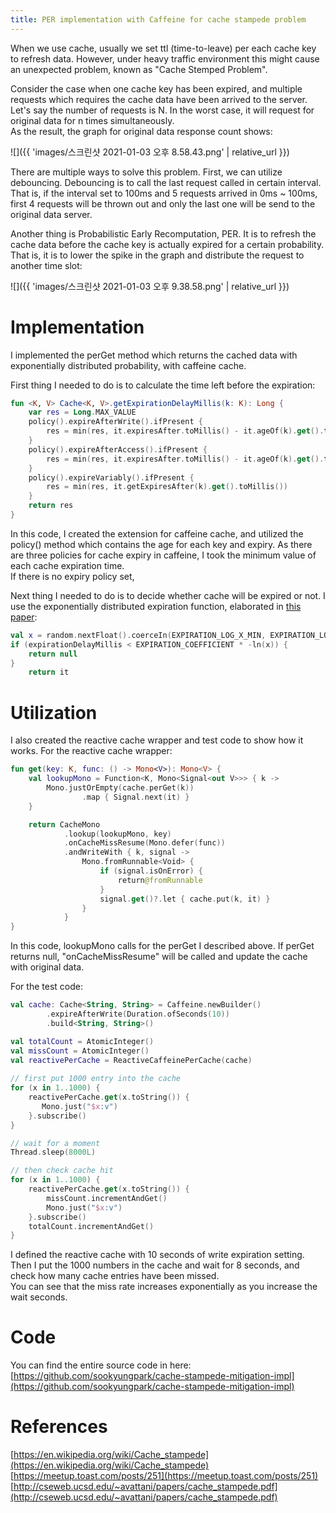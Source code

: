 ```yaml
---
title: PER implementation with Caffeine for cache stampede problem
---
```


When we use cache, usually we set ttl (time-to-leave) per each cache key to refresh data.
However, under heavy traffic environment this might cause an unexpected problem, known as "Cache Stemped Problem". <br>

Consider the case when one cache key has been expired, and multiple requests which requires the cache data have been arrived to the server.  <br>
Let's say the number of requests is N. In the worst case, it will request for original data for n times simultaneously. <br>
As the result, the graph for original data response count shows:

![]({{ 'images/스크린샷 2021-01-03 오후 8.58.43.png' | relative_url }})

There are multiple ways to solve this problem. First, we can utilize debouncing. Debouncing is to call the last request called in certain interval.
That is, if the interval set to 100ms and 5 requests arrived in 0ms ~ 100ms, first 4 requests will be thrown out and only the last one will be send to the original data server. <br>

Another thing is Probabilistic Early Recomputation, PER. It is to refresh the cache data before the cache key is actually expired for a certain probability. That is, it is to lower the spike in the graph and distribute the request to another time slot:

![]({{ 'images/스크린샷 2021-01-03 오후 9.38.58.png' | relative_url }})


# Implementation
I implemented the perGet method which returns the cached data with exponentially distributed probability, with caffeine cache.
<br>

First thing I needed to do is to calculate the time left before the expiration: 
```kotlin
fun <K, V> Cache<K, V>.getExpirationDelayMillis(k: K): Long {
    var res = Long.MAX_VALUE
    policy().expireAfterWrite().ifPresent {
        res = min(res, it.expiresAfter.toMillis() - it.ageOf(k).get().toMillis())
    }
    policy().expireAfterAccess().ifPresent {
        res = min(res, it.expiresAfter.toMillis() - it.ageOf(k).get().toMillis())
    }
    policy().expireVariably().ifPresent {
        res = min(res, it.getExpiresAfter(k).get().toMillis())
    }
    return res
}
```
In this code, I created the extension for caffeine cache, and utilized the policy() method which contains the age for each key and expiry. As there are three policies for cache expiry in caffeine, I took the minimum value of each cache expiration time. <br>
If there is no expiry policy set, 

Next thing I needed to do is to decide whether cache will be expired or not.
I use the exponentially distributed expiration function, elaborated in [this paper](http://cseweb.ucsd.edu/~avattani/papers/cache_stampede.pdf):

```kotlin
val x = random.nextFloat().coerceIn(EXPIRATION_LOG_X_MIN, EXPIRATION_LOG_X_MAX)
if (expirationDelayMillis < EXPIRATION_COEFFICIENT * -ln(x)) {
    return null
}
    return it
```
# Utilization
I also created the reactive cache wrapper and test code to show how it works.
For the reactive cache wrapper:
```kotlin
fun get(key: K, func: () -> Mono<V>): Mono<V> {
    val lookupMono = Function<K, Mono<Signal<out V>>> { k ->
        Mono.justOrEmpty(cache.perGet(k))
                .map { Signal.next(it) }
    }

    return CacheMono
            .lookup(lookupMono, key)
            .onCacheMissResume(Mono.defer(func))
            .andWriteWith { k, signal ->
                Mono.fromRunnable<Void> {
                    if (signal.isOnError) {
                        return@fromRunnable
                    }
                    signal.get()?.let { cache.put(k, it) }
                }
            }
}
```
In this code, lookupMono calls for the perGet I described above. If perGet returns null, "onCacheMissResume" will be called and update the cache with original data.


For the test code:

```kotlin
val cache: Cache<String, String> = Caffeine.newBuilder()
        .expireAfterWrite(Duration.ofSeconds(10))
        .build<String, String>()

val totalCount = AtomicInteger()
val missCount = AtomicInteger()
val reactivePerCache = ReactiveCaffeinePerCache(cache)
				
// first put 1000 entry into the cache
for (x in 1..1000) {
    reactivePerCache.get(x.toString()) {
       Mono.just("$x:v")
    }.subscribe()
}

// wait for a moment
Thread.sleep(8000L)

// then check cache hit
for (x in 1..1000) {
    reactivePerCache.get(x.toString()) {
        missCount.incrementAndGet()
        Mono.just("$x:v")
    }.subscribe()
    totalCount.incrementAndGet()
}
```
I defined the reactive cache with 10 seconds of write expiration setting.
Then I put the 1000 numbers in the cache and wait for 8 seconds, and check how many cache entries have been missed.  <br>
You can see that the miss rate increases exponentially as you increase the wait seconds.
# Code
You can find the entire source code in here: [https://github.com/sookyungpark/cache-stampede-mitigation-impl](https://github.com/sookyungpark/cache-stampede-mitigation-impl) <br>
# References
[https://en.wikipedia.org/wiki/Cache_stampede](https://en.wikipedia.org/wiki/Cache_stampede)
[https://meetup.toast.com/posts/251](https://meetup.toast.com/posts/251)
[http://cseweb.ucsd.edu/~avattani/papers/cache_stampede.pdf](http://cseweb.ucsd.edu/~avattani/papers/cache_stampede.pdf)
